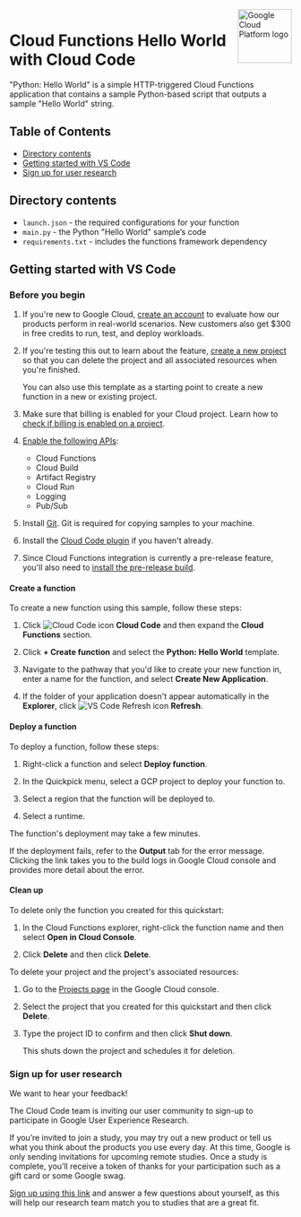 <img src="https://avatars2.githubusercontent.com/u/2810941?v=3&s=96" alt="Google Cloud Platform logo" title="Google Cloud Platform" align="right" height="96" width="96"/>

# Cloud Functions Hello World with Cloud Code

"Python: Hello World" is a simple HTTP-triggered Cloud Functions application that contains a sample Python-based script that outputs a sample "Hello World" string.

## Table of Contents

* [Directory contents](#directory-contents)
* [Getting started with VS Code](#getting-started-with-vs-code)
* [Sign up for user research](#sign-up-for-user-research)

## Directory contents
* `launch.json` - the required configurations for your function
* `main.py` - the Python "Hello World" sample’s code
* `requirements.txt` - includes the functions framework dependency

## Getting started with VS Code

### Before you begin

1. If you're new to Google Cloud, [create an account](https://console.cloud.google.com/freetrial/signup/tos) to evaluate how our products perform in real-world scenarios. New customers also get $300 in free credits to run, test, and deploy workloads.

1. If you're testing this out to learn about the feature, [create a new project](https://pantheon.corp.google.com/projectselector2/home/dashboard) so that you can delete the project and all associated resources when you're finished.

   You can also use this template as a starting point to create a new function in a new or existing project.

1. Make sure that billing is enabled for your Cloud project. Learn how to [check if billing is enabled on a project](https://cloud.google.com/billing/docs/how-to/verify-billing-enabled).

1. [Enable the following APIs](https://pantheon.corp.google.com/projectselector2/apis/enableflow?apiid=cloudfunctions,cloudbuild.googleapis.com,artifactregistry.googleapis.com,run.googleapis.com,logging.googleapis.com,pubsub.googleapis.com&redirect=https:%2F%2Fcloud.google.com%2Ffunctions%2Fdocs%2Fcreate-deploy-nodejs):

    * Cloud Functions
    * Cloud Build
    * Artifact Registry
    * Cloud Run
    * Logging
    * Pub/Sub
    
1. Install [Git](https://git-scm.com/book/en/v2/Getting-Started-Installing-Git). Git is required for copying samples to your machine.

1. Install the [Cloud Code plugin](https://cloud.google.com/code/docs/vscode/install#installing) if you haven't already.

1. Since Cloud Functions integration is currently a pre-release feature, you'll also need to [install the pre-release build](https://cloud.google.com/code/docs/vscode/insiders#get).

#### Create a function

To create a new function using this sample, follow these steps:

1. Click ![Cloud Code icon](https://cloud.google.com/static/code/docs/vscode/images/cloudcode-icon.png) **Cloud Code** and then expand the **Cloud Functions** section.

1. Click **+ Create function** and select the **Python: Hello World** template.

1. Navigate to the pathway that you'd like to create your new function in, enter a name for the function, and select **Create New Application**.

1. If the folder of your application doesn't appear automatically in the **Explorer**, click ![VS Code Refresh icon](https://cloud.google.com/static/code/docs/vscode/images/refresh-icon.png) **Refresh**.

#### Deploy a function

To deploy a function, follow these steps:

1. Right-click a function and select **Deploy function**.

1. In the Quickpick menu, select a GCP project to deploy your function to.

1. Select a region that the function will be deployed to.

1. Select a runtime.

The function's deployment may take a few minutes.

If the deployment fails, refer to the **Output** tab for the error message. Clicking the link takes you to the build logs in Google Cloud console and provides more detail about the error.

#### Clean up

To delete only the function you created for this quickstart:

1. In the Cloud Functions explorer, right-click the function name and then select **Open in Cloud Console**.

1. Click **Delete** and then click **Delete**.

To delete your project and the project's associated resources:

1. Go to the [Projects page](https://pantheon.corp.google.com/cloud-resource-manager) in the Google Cloud console.

1. Select the project that you created for this quickstart and then click **Delete**.

1. Type the project ID to confirm and then click **Shut down**.

   This shuts down the project and schedules it for deletion.

### Sign up for user research

We want to hear your feedback!

The Cloud Code team is inviting our user community to sign-up to participate in Google User Experience Research. 

If you’re invited to join a study, you may try out a new product or tell us what you think about the products you use every day. At this time, Google is only sending invitations for upcoming remote studies. Once a study is complete, you’ll receive a token of thanks for your participation such as a gift card or some Google swag. 

[Sign up using this link](https://google.qualtrics.com/jfe/form/SV_4Me7SiMewdvVYhL?reserved=1&utm_source=In-product&Q_Language=en&utm_medium=own_prd&utm_campaign=Q1&productTag=clou&campaignDate=January2021&referral_code=UXbT481079) and answer a few questions about yourself, as this will help our research team match you to studies that are a great fit.
